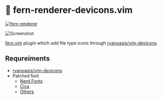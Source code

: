 # 🌿 fern-renderer-devicons.vim

[![fern renderer](https://img.shields.io/badge/🌿%20fern-plugin-yellowgreen)](https://github.com/lambdalisue/fern.vim)

![Screenshot](https://user-images.githubusercontent.com/546312/73591466-0b63e980-4532-11ea-89a6-c289455b4168.png)

[fern.vim](https://github.com/lambdalisue/fern) plugin which add file type icons through [ryanoasis/vim-devicons](https://github.com/ryanosis/vim-devicons).

## Requreiments

- [ryanoasis/vim-devicons](https://github.com/ryanoasis/vim-devicons)
- Patched font
  - [Nerd Fonts](https://www.nerdfonts.com/)
  - [Cica](https://github.com/miiton/Cica)
  - [Others](https://github.com/ryanoasis/nerd-fonts#patched-fonts)

